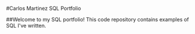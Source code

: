 #Carlos Martinez SQL Portfolio

##Welcome to my SQL portfolio! This code repository contains examples of SQL I've written.
